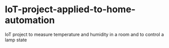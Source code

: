 # IoT-project-applied-to-home-automation
IoT project to measure temperature and humidity in a room and to control a lamp state
